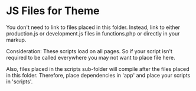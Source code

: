 JS Files for Theme
==================

You don't need to link to files placed in this folder. Instead, link to either
production.js or development.js files in functions.php or directly in your markup.

Consideration: These scripts load on all pages. So if your script isn't required to be called everywhere you may not
want to place file here.

Also, files placed in the scripts sub-folder will compile after the files placed in this folder. Therefore, place dependencies in 'app' and place your scripts in 'scripts'.
